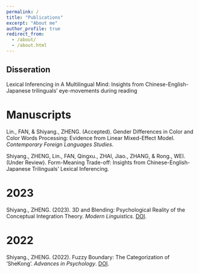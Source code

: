 ```yaml
---
permalink: /
title: "Publications"
excerpt: "About me"
author_profile: true
redirect_from: 
  - /about/
  - /about.html
---
```

Disseration
------

Lexical Inferencing in A Multilingual Mind: Insights from Chinese-English-Japanese trilinguals’ eye-movements during reading

Manuscripts
======
Lin., FAN, & Shiyang., ZHENG. (Accepted). Gender Differences in Color and Color Words Processing: Evidence from Linear Mixed-Effect Model. _Contemporary Foreign Languages Studies_.

Shiyang., ZHENG, Lin., FAN, Qingxu., ZHAI, Jiao., ZHANG, & Rong., WEI. (Under Review). Form-Meaning Trade-off: Insights from Chinese-English-Japanese Trilinguals’ Lexical Inferencing.

2023
======
Shiyang., ZHENG. (2023). 3D and Blending: Psychological Reality of the Conceptual Integration Theory. _Modern Linguistics_. [DOI](https://doi.org/10.12677/ML.2023.119514).

2022
======
Shiyang., ZHENG. (2022). Fuzzy Boundary: The Categorization of ‘SheKong’. _Advances in Psychology_. [DOI](https://doi.org/10.12677/AP.2022.127293).

